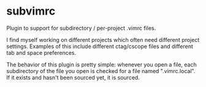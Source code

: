 # subvimrc

Plugin to support for subdirectory / per-project .vimrc files.

I find myself working on different projects which often need different project settings.  Examples of this include different ctag/cscope files and different tab and space preferences.

The behavior of this plugin is pretty simple: whenever you open a file, each subdirectory of the file you open is checked for a file named ".vimrc.local".  If it exists and hasn't been sourced yet, it is sourced.


